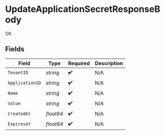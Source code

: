# UpdateApplicationSecretResponseBody

OK


## Fields

| Field              | Type               | Required           | Description        |
| ------------------ | ------------------ | ------------------ | ------------------ |
| `TenantID`         | *string*           | :heavy_check_mark: | N/A                |
| `ApplicationID`    | *string*           | :heavy_check_mark: | N/A                |
| `Name`             | *string*           | :heavy_check_mark: | N/A                |
| `Value`            | *string*           | :heavy_check_mark: | N/A                |
| `CreatedAt`        | *float64*          | :heavy_check_mark: | N/A                |
| `ExpiresAt`        | *float64*          | :heavy_check_mark: | N/A                |